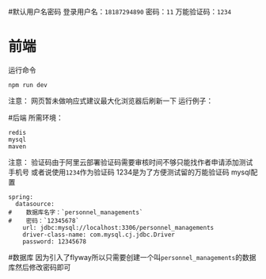 
#默认用户名密码
登录用户名：`18187294890`
密码：`11`
万能验证码：`1234`
# 前端
运行命令
```
npm run dev
```
注意： 网页暂未做响应式建议最大化浏览器后刷新一下
运行例子：


#后端
所需环境：
```
redis
mysql
maven
```
注意：
验证码由于阿里云部署验证码需要审核时间不够只能找作者申请添加测试手机号
或者说使用`1234`作为验证码
1234是为了方便测试留的万能验证码
mysql配置
```
spring:
  datasource:
#    数据库名字：`personnel_managements`
#    密码：`12345678`
    url: jdbc:mysql://localhost:3306/personnel_managements
    driver-class-name: com.mysql.cj.jdbc.Driver
    password: 12345678
```

#数据库
因为引入了flyway所以只需要创建一个叫`personnel_managements`的数据库然后修改密码即可

